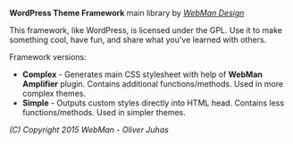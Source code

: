 **WordPress Theme Framework** main library by [*WebMan Design*](http://www.webmandesign.eu)

This framework, like WordPress, is licensed under the GPL.
Use it to make something cool, have fun, and share what you've learned with others.

Framework versions:

* **Complex** - Generates main CSS stylesheet with help of **WebMan Amplifier** plugin. Contains additional functions/methods. Used in more complex themes.
* **Simple** - Outputs custom styles directly into HTML head. Contains less functions/methods. Used in simpler themes.

*(C) Copyright  2015 WebMan - Oliver Juhas*